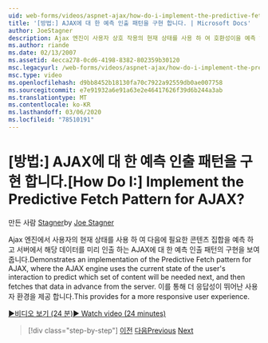 ```yaml
---
uid: web-forms/videos/aspnet-ajax/how-do-i-implement-the-predictive-fetch-pattern-for-ajax
title: '[방법:] AJAX에 대 한 예측 인출 패턴을 구현 합니다. | Microsoft Docs'
author: JoeStagner
description: Ajax 엔진이 사용자 상호 작용의 현재 상태를 사용 하 여 호환성이을 예측 하는 AJAX에 대 한 예측 인출 패턴의 구현을 보여 줍니다.
ms.author: riande
ms.date: 02/13/2007
ms.assetid: 4ecca278-0cd6-4198-8382-802359b30120
msc.legacyurl: /web-forms/videos/aspnet-ajax/how-do-i-implement-the-predictive-fetch-pattern-for-ajax
msc.type: video
ms.openlocfilehash: d9bb8452b18130fa70c7922a92559db0ae007758
ms.sourcegitcommit: e7e91932a6e91a63e2e46417626f39d6b244a3ab
ms.translationtype: MT
ms.contentlocale: ko-KR
ms.lasthandoff: 03/06/2020
ms.locfileid: "78510191"
---
```

# <a name="how-do-i-implement-the-predictive-fetch-pattern-for-ajax"></a><span data-ttu-id="fde30-104">[방법:] AJAX에 대 한 예측 인출 패턴을 구현 합니다.</span><span class="sxs-lookup"><span data-stu-id="fde30-104">[How Do I:] Implement the Predictive Fetch Pattern for AJAX?</span></span>

<span data-ttu-id="fde30-105">만든 사람 [Stagner](https://github.com/JoeStagner)</span><span class="sxs-lookup"><span data-stu-id="fde30-105">by [Joe Stagner](https://github.com/JoeStagner)</span></span>

<span data-ttu-id="fde30-106">Ajax 엔진에서 사용자의 현재 상태를 사용 하 여 다음에 필요한 콘텐츠 집합을 예측 하 고 서버에서 해당 데이터를 미리 인출 하는 AJAX에 대 한 예측 인출 패턴의 구현을 보여 줍니다.</span><span class="sxs-lookup"><span data-stu-id="fde30-106">Demonstrates an implementation of the Predictive Fetch pattern for AJAX, where the AJAX engine uses the current state of the user's interaction to predict which set of content will be needed next, and then fetches that data in advance from the server.</span></span> <span data-ttu-id="fde30-107">이를 통해 더 응답성이 뛰어난 사용자 환경을 제공 합니다.</span><span class="sxs-lookup"><span data-stu-id="fde30-107">This provides for a more responsive user experience.</span></span>

[<span data-ttu-id="fde30-108">&#9654;비디오 보기 (24 분)</span><span class="sxs-lookup"><span data-stu-id="fde30-108">&#9654; Watch video (24 minutes)</span></span>](https://channel9.msdn.com/Blogs/ASP-NET-Site-Videos/how-do-i-implement-the-predictive-fetch-pattern-for-ajax)

> [!div class="step-by-step"]
> <span data-ttu-id="fde30-109">[이전](how-do-i-use-the-aspnet-ajax-timer-control.md)
> [다음](how-do-i-implement-the-ajax-paging-pattern.md)</span><span class="sxs-lookup"><span data-stu-id="fde30-109">[Previous](how-do-i-use-the-aspnet-ajax-timer-control.md)
[Next](how-do-i-implement-the-ajax-paging-pattern.md)</span></span>
